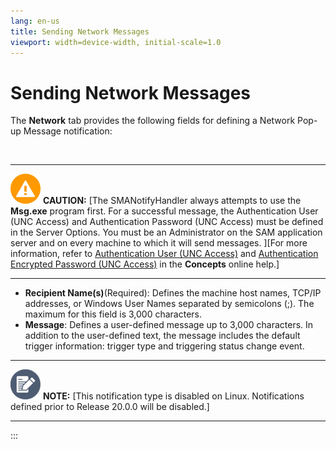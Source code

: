 ```yaml
---
lang: en-us
title: Sending Network Messages
viewport: width=device-width, initial-scale=1.0
---
```


#  Sending Network Messages

The **Network** tab provides the following fields for defining a Network
Pop-up Message notification:

 

  ------------------------------------------------------------------------------------------------------------------------------------- ----------------------------------------------------------------------------------------------------------------------------------------------------------------------------------------------------------------------------------------------------------------------------------------------------------------------------------------------------------------------------------------------------------------------------------------------------------------------------------------------------------------------------------------------------------------------------------------------------------------------------------------------------------------------------------------------------------------------------------------------------
  ![White triangle icon on yellow circlular background](../../../Resources/Images/caution-icon(48x48).png "Caution icon")   **CAUTION:** [The SMANotifyHandler always attempts to use the **Msg.exe** program first. For a successful message, the Authentication User (UNC Access) and Authentication Password (UNC Access) must be defined in the Server Options. You must be an Administrator on the SAM application server and on every machine to which it will send messages. ][For more information, refer to [Authentication User (UNC Access)](../../Concepts/SMTP-Server-Settings.md#Authentication_User_(UNC_Access)) and [Authentication Encrypted Password (UNC Access)](../../Concepts/SMTP-Server-Settings.md#Authentication_Encrypted_Password_(UNC_Access)) in the **Concepts** online help.]
  ------------------------------------------------------------------------------------------------------------------------------------- ----------------------------------------------------------------------------------------------------------------------------------------------------------------------------------------------------------------------------------------------------------------------------------------------------------------------------------------------------------------------------------------------------------------------------------------------------------------------------------------------------------------------------------------------------------------------------------------------------------------------------------------------------------------------------------------------------------------------------------------------------

-   **Recipient Name(s)**(Required): Defines the machine host names,
    TCP/IP addresses, or Windows User Names separated by semicolons (;).
    The maximum for this field is 3,000 characters.
-   **Message**: Defines a user-defined message up to 3,000 characters.
    In addition to the user-defined text, the message includes the
    default trigger information: trigger type and triggering status
    change event.

  -------------------------------------------------------------------------------------------------------------------------------- --------------------------------------------------------------------------------------------------------------------------------------
  ![White pencil/paper icon on gray circular background](../../../Resources/Images/note-icon(48x48).png "Note icon")   **NOTE:** [This notification type is disabled on Linux. Notifications defined prior to Release 20.0.0 will be disabled.]
  -------------------------------------------------------------------------------------------------------------------------------- --------------------------------------------------------------------------------------------------------------------------------------
:::

 

